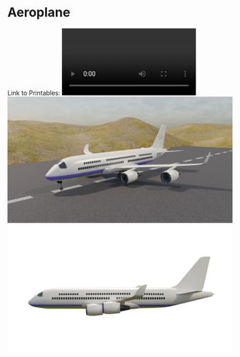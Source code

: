 # Aeroplane
Link to Printables: 
![Anim1](https://github.com/amoghagrawal/aeroplane/blob/main/Fly%20Off.mp4)
![Render1](https://github.com/amoghagrawal/aeroplane/blob/main/0001.png)
![Render2](https://github.com/amoghagrawal/aeroplane/blob/main/Side%20Transparent.png)

